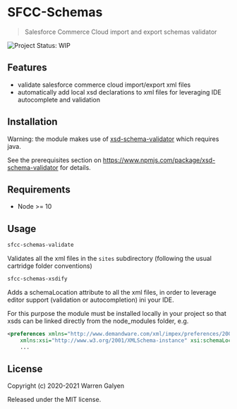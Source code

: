 # SFCC-Schemas


> Salesforce Commerce Cloud import and export schemas validator

![Project Status: WIP](https://img.shields.io/badge/REPO%20STATUS-WIP-orange?style=for-the-badge)

## Features

* validate salesforce commerce cloud import/export xml files
* automatically add local xsd declarations to xml files for leveraging IDE autocomplete and validation

## Installation

Warning: the module makes use of [xsd-schema-validator](https://www.npmjs.com/package/xsd-schema-validator) which requires java.

See the prerequisites section on https://www.npmjs.com/package/xsd-schema-validator for details.

## Requirements
* Node >= 10

## Usage

```bash
sfcc-schemas-validate
```
Validates all the xml files in the `sites` subdirectory (following the usual cartridge folder conventions)

```bash
sfcc-schemas-xsdify
```
Adds a schemaLocation attribute to all the xml files, in order to leverage editor support (validation or autocompletion) ini your IDE.

For this purpose the module must be installed locally in your project so that xsds can be linked directly from the node_modules folder, e.g.

```xml
<preferences xmlns="http://www.demandware.com/xml/impex/preferences/2007-03-31" 
    xmlns:xsi="http://www.w3.org/2001/XMLSchema-instance" xsi:schemaLocation="http://www.demandware.com/xml/impex/preferences/2007-03-31 ../../../../sfcc-schemas/xsd/preferences.xsd">
    ...
```

## License

Copyright (c) 2020-2021 Warren Galyen

Released under the MIT license.
